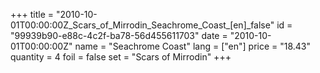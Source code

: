 +++
title = "2010-10-01T00:00:00Z_Scars_of_Mirrodin_Seachrome_Coast_[en]_false"
id = "99939b90-e88c-4c2f-ba78-56d455611703"
date = "2010-10-01T00:00:00Z"
name = "Seachrome Coast"
lang = ["en"]
price = "18.43"
quantity = 4
foil = false
set = "Scars of Mirrodin"
+++
